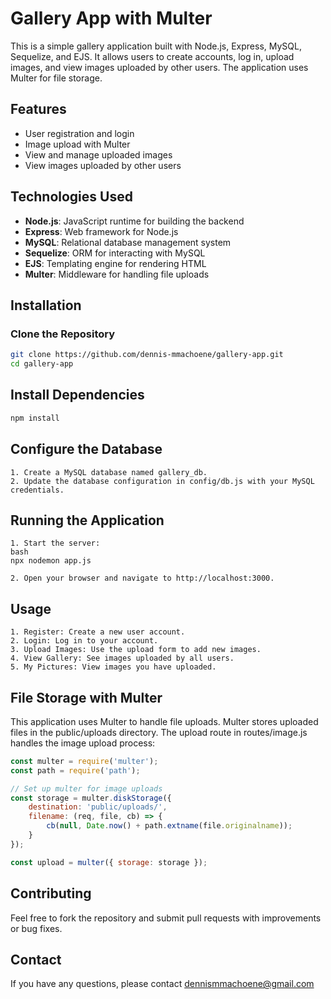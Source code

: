 # Gallery App with Multer

This is a simple gallery application built with Node.js, Express, MySQL, Sequelize, and EJS. It allows users to create accounts, log in, upload images, and view images uploaded by other users. The application uses Multer for file storage.

## Features

- User registration and login
- Image upload with Multer
- View and manage uploaded images
- View images uploaded by other users

## Technologies Used

- **Node.js**: JavaScript runtime for building the backend
- **Express**: Web framework for Node.js
- **MySQL**: Relational database management system
- **Sequelize**: ORM for interacting with MySQL
- **EJS**: Templating engine for rendering HTML
- **Multer**: Middleware for handling file uploads

## Installation

### Clone the Repository

```bash
git clone https://github.com/dennis-mmachoene/gallery-app.git
cd gallery-app
```

## Install Dependencies

```bash
npm install
```

## Configure the Database 
```
1. Create a MySQL database named gallery_db.
2. Update the database configuration in config/db.js with your MySQL credentials.
```

## Running the Application
```
1. Start the server:
bash 
npx nodemon app.js

2. Open your browser and navigate to http://localhost:3000.
``` 

## Usage
```
1. Register: Create a new user account.
2. Login: Log in to your account.
3. Upload Images: Use the upload form to add new images.
4. View Gallery: See images uploaded by all users.
5. My Pictures: View images you have uploaded.
```

## File Storage with Multer
This application uses Multer to handle file uploads. Multer stores uploaded files in the public/uploads directory.
The upload route in routes/image.js handles the image upload process:

```javascript 
const multer = require('multer');
const path = require('path');

// Set up multer for image uploads
const storage = multer.diskStorage({
    destination: 'public/uploads/',
    filename: (req, file, cb) => {
        cb(null, Date.now() + path.extname(file.originalname));
    }
});

const upload = multer({ storage: storage });
```

## Contributing
Feel free to fork the repository and submit pull requests with improvements or bug fixes.

## Contact
If you have any questions, please contact dennismmachoene@gmail.com